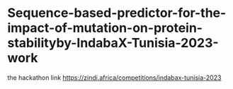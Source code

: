 # Sequence-based-predictor-for-the-impact-of-mutation-on-protein-stabilityby-IndabaX-Tunisia-2023-work
the hackathon link https://zindi.africa/competitions/indabax-tunisia-2023
